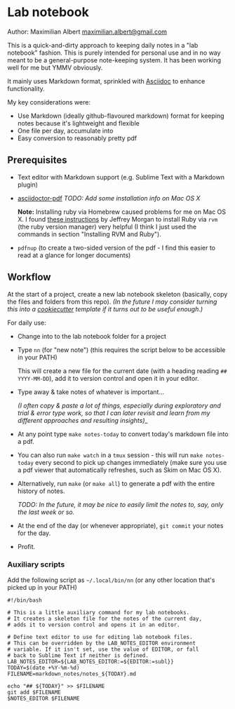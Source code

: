 Lab notebook
============

Author: Maximilian Albert <maximilian.albert@gmail.com>

This is a quick-and-dirty approach to keeping daily notes in a "lab notebook" fashion. This is purely intended for personal use and in no way meant to be a general-purpose note-keeping system. It has been working well for me but YMMV obviously.

It mainly uses Markdown format, sprinkled with [Asciidoc](http://asciidoc.org/) to enhance functionality.

My key considerations were:

- Use Markdown (ideally github-flavoured markdown) format for keeping notes because it's lightweight and flexible
- One file per day, accumulate into 
- Easy conversion to reasonably pretty pdf

## Prerequisites

- Text editor with Markdown support (e.g. Sublime Text with a Markdown plugin)

- [asciidoctor-pdf](https://github.com/asciidoctor/asciidoctor-pdf)
  _TODO: Add some installation info on Mac OS X_

  **Note:** Installing ruby via Homebrew caused problems for me on Mac OS X. I found [these instructions](http://usabilityetc.com/articles/ruby-on-mac-os-x-with-rvm/) by Jeffrey Morgan to install Ruby via `rvm` (the ruby version manager) very helpful (I think I just used the commands in section "Installing RVM and Ruby").

- `pdfnup` (to create a two-sided version of the pdf - I find this easier to read at a glance for longer documents)

## Workflow

At the start of a project, create a new lab notebook skeleton (basically, copy the files and folders from this repo). _(In the future I may consider turning this into a [cookiecutter](https://github.com/audreyr/cookiecutter) template if it turns out to be useful enough.)_

For daily use:

- Change into to the lab notebook folder for a project

- Type `nn` (for "new note") (this requires the script below to be accessible in your PATH)

  This will create a new file for the current date (with a heading reading `## YYYY-MM-DD`), add it to version control and open it in your editor.

- Type away & take notes of whatever is important...

  _(I often copy & paste a lot of things, especially during exploratory and trial & error type work, so that I can later revisit and learn from my different approaches and resulting insights)__

- At any point type `make notes-today` to convert today's markdown file into a pdf.

- You can also run `make watch` in a `tmux` session - this will run `make notes-today` every second to pick up changes immediately (make sure you use a pdf viewer that automatically refreshes, such as Skim on Mac OS X).

- Alternatively, run `make` (or `make all`) to generate a pdf with the entire history of notes.

  _TODO: In the future, it may be nice to easily limit the notes to, say, only the last week or so._

- At the end of the day (or whenever appropriate), `git commit` your notes for the day.

- Profit.


### Auxiliary scripts

Add the following script as `~/.local/bin/nn` (or any other location that's picked up in your PATH)

```
#!/bin/bash

# This is a little auxiliary command for my lab notebooks.
# It creates a skeleton file for the notes of the current day,
# adds it to version control and opens it in an editor.

# Define text editor to use for editing lab notebook files.
# This can be overridden by the LAB_NOTES_EDITOR environment
# variable. If it isn't set, use the value of EDITOR, or fall
# back to Sublime Text if neither is defined.
LAB_NOTES_EDITOR=${LAB_NOTES_EDITOR:=${EDITOR:=subl}}
TODAY=$(date +%Y-%m-%d)
FILENAME=markdown_notes/notes_${TODAY}.md

echo "## ${TODAY}" >> $FILENAME
git add $FILENAME
$NOTES_EDITOR $FILENAME
```
